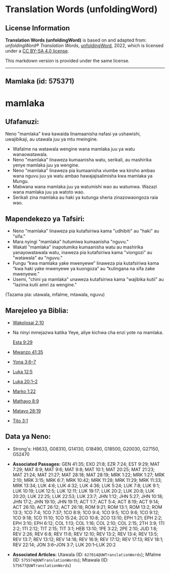 # Translation Words (unfoldingWord)

## License Information

**Translation Words (unfoldingWord)** is based on and adapted from: _unfoldingWord® Translation Words_, [unfoldingWord](https://unfoldingword.org/utw), 2022, which is licensed under a [CC BY-SA 4.0 license](https://creativecommons.org/licenses/by-sa/4.0/legalcode.en).

This markdown version is provided under the same license.



--------------------------------

## Mamlaka (id: 575371)

mamlaka
=======

Ufafanuzi:
----------

Neno "mamlaka" kwa kawaida linamaanisha nafasi ya ushawishi, uwajibikaji, au utawala juu ya mtu mwingine.

* Wafalme na watawala wengine wana mamlaka juu ya watu wanaowatawala.
* Neno "mamlaka" linaweza kumaanisha watu, serikali, au mashirika yenye mamlaka juu ya wengine.
* Neno "mamlaka" linaweza pia kumaanisha viumbe wa kiroho ambao wana nguvu juu ya watu ambao hawajajisalimisha kwa mamlaka ya Mungu.
* Mabwana wana mamlaka juu ya watumishi wao au watumwa. Wazazi wana mamlaka juu ya watoto wao.
* Serikali zina mamlaka au haki ya kutunga sheria zinazowaongoza raia wao.

Mapendekezo ya Tafsiri:
-----------------------

* Neno "mamlaka" linaweza pia kutafsiriwa kama "udhibiti" au "haki" au "sifa."
* Mara nyingi "mamlaka" hutumiwa kumaanisha "nguvu."
* Wakati "mamlaka" inapotumika kumaanisha watu au mashirika yanayowatawala watu, inaweza pia kutafsiriwa kama "viongozi" au "watawala" au "nguvu."
* Fungu “kwa mamlaka yake mwenyewe” linaweza pia kutafsiriwa kama “kwa haki yake mwenyewe ya kuongoza” au “kulingana na sifa zake mwenyewe.”
* Usemi, "chini ya mamlaka" unaweza kutafsiriwa kama "wajibika kutii" au "lazima kutii amri za wengine."

(Tazama pia: utawala, mfalme, mtawala, nguvu)

Marejeleo ya Biblia:
--------------------

* [Wakolosai 2:10](https://ref.ly/Col2:10)
* Na ninyi mmejazwa katika Yeye, aliye kichwa cha enzi yote na mamlaka.

    [Esta 9:29](https://ref.ly/Esth9:29)

* [Mwanzo 41:35](https://ref.ly/Gen41:35)
* [Yona 3:6–7](https://ref.ly/Jonah3:6-Jonah3:7)
* [Luka 12:5](https://ref.ly/Luke12:5)
* [Luka 20:1–2](https://ref.ly/Luke20:1-Luke20:2)
* [Marko 1:22](https://ref.ly/Mark1:22)
* [Mathayo 8:9](https://ref.ly/Matt8:9)
* [Matayo 28:19](https://ref.ly/Matt28:19)
* [Tito 3:1](https://ref.ly/Titus3:1)

Data ya Neno:
-------------

* Strong's: H8633, G08310, G14130, G18490, G18500, G20030, G27150, G52470

* **Associated Passages:** GEN 41:35; EXO 21:8; EZR 7:24; EST 9:29; MAT 7:29; MAT 8:9; MAT 9:6; MAT 9:8; MAT 10:1; MAT 20:25; MAT 21:23; MAT 21:24; MAT 21:27; MAT 28:18; MAT 28:19; MRK 1:22; MRK 1:27; MRK 2:10; MRK 3:15; MRK 6:7; MRK 10:42; MRK 11:28; MRK 11:29; MRK 11:33; MRK 13:34; LUK 4:6; LUK 4:32; LUK 4:36; LUK 5:24; LUK 7:8; LUK 9:1; LUK 10:19; LUK 12:5; LUK 12:11; LUK 19:17; LUK 20:2; LUK 20:8; LUK 20:20; LUK 22:25; LUK 22:53; LUK 23:7; JHN 1:12; JHN 5:27; JHN 10:18; JHN 17:2; JHN 19:10; JHN 19:11; ACT 1:7; ACT 5:4; ACT 8:19; ACT 9:14; ACT 26:10; ACT 26:12; ACT 26:18; ROM 9:21; ROM 13:1; ROM 13:2; ROM 13:3; 1CO 7:4; 1CO 7:37; 1CO 8:9; 1CO 9:4; 1CO 9:5; 1CO 9:6; 1CO 9:12; 1CO 9:18; 1CO 11:10; 1CO 15:24; 2CO 10:8; 2CO 13:10; EPH 1:21; EPH 2:2; EPH 3:10; EPH 6:12; COL 1:13; COL 1:16; COL 2:10; COL 2:15; 2TH 3:9; 1TI 2:2; 1TI 2:12; TIT 2:15; TIT 3:1; HEB 13:10; 1PE 3:22; 2PE 2:10; JUD 1:8; REV 2:26; REV 6:8; REV 11:6; REV 12:10; REV 13:2; REV 13:4; REV 13:5; REV 13:7; REV 13:12; REV 14:18; REV 16:9; REV 17:12; REV 17:13; REV 18:1; REV 22:14; JON 3:6–JON 3:7; LUK 20:1–LUK 20:2
* **Associated Articles:** Utawala (ID: `627014@UWTranslationWords`); Mfalme (ID: `575574@UWTranslationWords`); Mtawala (ID: `575677@UWTranslationWords`)

